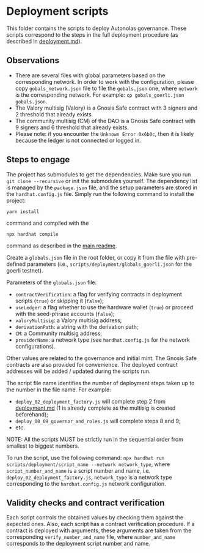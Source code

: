 # Deployment scripts
This folder contains the scripts to deploy Autonolas governance. These scripts correspond to the steps in the full deployment procedure (as described in [deployment.md](https://github.com/valory-xyz/autonolas-governance/blob/main/docs/deployment.md)).

## Observations
- There are several files with global parameters based on the corresponding network. In order to work with the configuration, please copy `gobals_network.json` file to file the `gobals.json` one, where `network` is the corresponding network. For example: `cp gobals_goerli.json gobals.json`.
- The Valory multisig (Valory) is a Gnosis Safe contract with 3 signers and 2 threshold that already exists.
- The community multisig (CM) of the DAO is a Gnosis Safe contract with 9 signers and 6 threshold that already exists.
- Please note: if you encounter the `Unknown Error 0x6b0c`, then it is likely because the ledger is not connected or logged in.

## Steps to engage
The project has submodules to get the dependencies. Make sure you run `git clone --recursive` or init the submodules yourself.
The dependency list is managed by the `package.json` file, and the setup parameters are stored in the `hardhat.config.js` file.
Simply run the following command to install the project:
```
yarn install
```
command and compiled with the
```
npx hardhat compile
```
command as described in the [main readme](https://github.com/valory-xyz/autonolas-governance/blob/main/README.md).


Create a `globals.json` file in the root folder, or copy it from the file with pre-defined parameters (i.e., `scripts/deployment/globals_goerli.json` for the goerli testnet).

Parameters of the `globals.json` file:
- `contractVerification`: a flag for verifying contracts in deployment scripts (`true`) or skipping it (`false`);
- `useLedger`: a flag whether to use the hardware wallet (`true`) or proceed with the seed-phrase accounts (`false`);
- `valoryMultisig`: a Valory multisig address;
- `derivationPath`: a string with the derivation path;
- `CM`: a Community multisig address;
- `providerName`: a network type (see `hardhat.config.js` for the network configurations).

Other values are related to the governance and initial mint. The Gnosis Safe contracts are also provided for convenience. The deployed contract addresses will be added / updated during the scripts run.

The script file name identifies the number of deployment steps taken up to the number in the file name. For example:
- `deploy_02_deployment_factory.js` will complete step 2 from [deployment.md](https://github.com/valory-xyz/autonolas-governance/blob/main/docs/deployment.md) (1 is already complete as the multisig is created beforehand);
- `deploy_08_09_governor_and_roles.js` will complete steps 8 and 9;
- etc.

NOTE: All the scripts MUST be strictly run in the sequential order from smallest to biggest numbers.

To run the script, use the following command:
`npx hardhat run scripts/deployment/script_name --network network_type`,
where `script_number_and_name` is a script number and name, i.e. `deploy_02_deployment_factory.js`, `network_type` is a network type corresponding to the `hardhat.config.js` network configuration.

## Validity checks and contract verification
Each script controls the obtained values by checking them against the expected ones. Also, each script has a contract verification procedure.
If a contract is deployed with arguments, these arguments are taken from the corresponding `verify_number_and_name` file, where `number_and_name` corresponds to the deployment script number and name.







